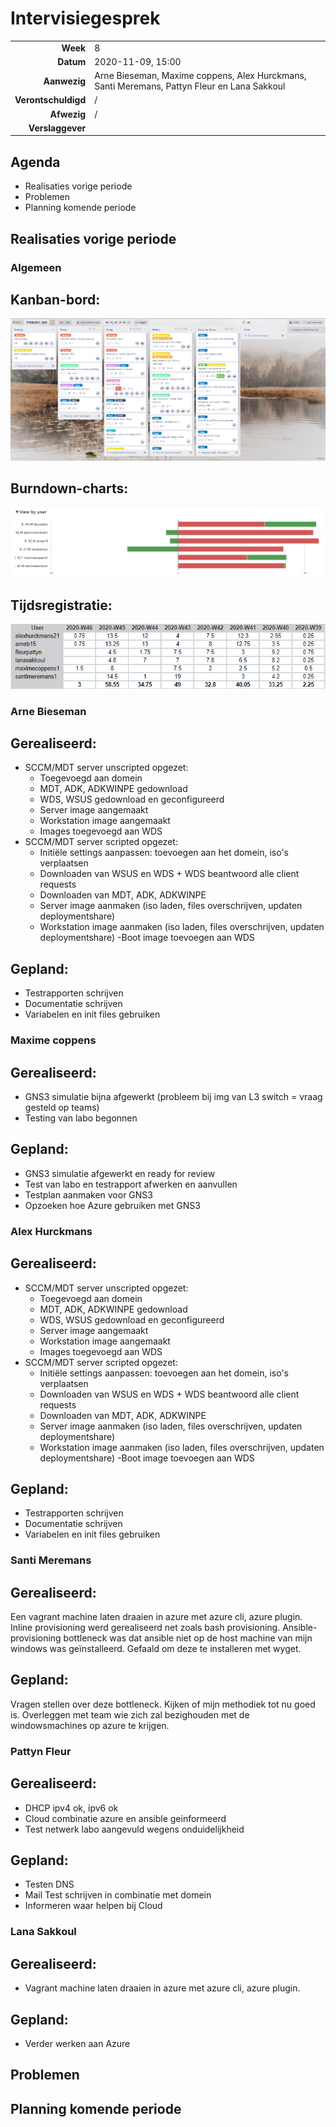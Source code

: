 # Intervisiegesprek

|                     |                   |
|--------------------:|:------------------|
|            **Week** | 8                 |
|           **Datum** | 2020-11-09, 15:00 |
|        **Aanwezig** | Arne Bieseman, Maxime coppens, Alex Hurckmans, Santi Meremans, Pattyn Fleur en Lana Sakkoul|
| **Verontschuldigd** | / |
|         **Afwezig** | / |
|    **Verslaggever** |                   |

## Agenda

- Realisaties vorige periode
- Problemen
- Planning komende periode

## Realisaties vorige periode



### Algemeen

## Kanban-bord:
![Kanban](Fotos/Kanban_W8.png)


## Burndown-charts:
![Burndown_Algemeen](Fotos/Burndown_Algemeen_W8.PNG)


## Tijdsregistratie:
![Tijdsregistratie](Fotos/Tijdsregistratie_W8.png)

### Arne Bieseman

## Gerealiseerd:
- SCCM/MDT server unscripted opgezet:
  - Toegevoegd aan domein
  - MDT, ADK, ADKWINPE gedownload
  - WDS, WSUS gedownload en geconfigureerd
  - Server image aangemaakt
  - Workstation image aangemaakt
  - Images toegevoegd aan WDS
- SCCM/MDT server scripted opgezet:
  - Initiële settings aanpassen: toevoegen aan het domein, iso's verplaatsen
  - Downloaden van WSUS en WDS + WDS beantwoord alle client requests
  - Downloaden van MDT, ADK, ADKWINPE
  - Server image aanmaken (iso laden, files overschrijven, updaten deploymentshare)
  - Workstation image aanmaken (iso laden, files overschrijven, updaten deploymentshare)
  -Boot image toevoegen aan WDS

## Gepland:
- Testrapporten schrijven
- Documentatie schrijven
- Variabelen en init files gebruiken

### Maxime coppens

## Gerealiseerd:
- GNS3 simulatie bijna afgewerkt (probleem bij img van L3 switch = vraag gesteld op teams)
- Testing van labo begonnen

## Gepland:
- GNS3 simulatie afgewerkt en ready for review 
- Test van labo en testrapport afwerken en aanvullen
- Testplan aanmaken voor GNS3
- Opzoeken hoe Azure gebruiken met GNS3

### Alex Hurckmans

## Gerealiseerd:
- SCCM/MDT server unscripted opgezet:
  - Toegevoegd aan domein
  - MDT, ADK, ADKWINPE gedownload
  - WDS, WSUS gedownload en geconfigureerd
  - Server image aangemaakt
  - Workstation image aangemaakt
  - Images toegevoegd aan WDS
- SCCM/MDT server scripted opgezet:
  - Initiële settings aanpassen: toevoegen aan het domein, iso's verplaatsen
  - Downloaden van WSUS en WDS + WDS beantwoord alle client requests
  - Downloaden van MDT, ADK, ADKWINPE
  - Server image aanmaken (iso laden, files overschrijven, updaten deploymentshare)
  - Workstation image aanmaken (iso laden, files overschrijven, updaten deploymentshare)
  -Boot image toevoegen aan WDS

## Gepland:
- Testrapporten schrijven
- Documentatie schrijven
- Variabelen en init files gebruiken

### Santi Meremans

## Gerealiseerd:
Een vagrant machine laten draaien in azure met azure cli, azure plugin. Inline provisioning werd gerealiseerd net zoals bash provisioning. Ansible-provisioning bottleneck was dat ansible niet op de host machine van mijn windows was geïnstalleerd. Gefaald om deze te installeren met wyget.
## Gepland:
Vragen stellen over deze bottleneck. Kijken of mijn methodiek tot nu goed is. Overleggen met team wie zich zal bezighouden met de windowsmachines op azure te krijgen.
### Pattyn Fleur

## Gerealiseerd:
- DHCP ipv4 ok, ipv6 ok
- Cloud combinatie azure en ansible geinformeerd
- Test netwerk labo aangevuld wegens onduidelijkheid

## Gepland:
- Testen DNS
- Mail Test schrijven in combinatie met domein
- Informeren waar helpen bij Cloud

### Lana Sakkoul

## Gerealiseerd:
- Vagrant machine laten draaien in azure met azure cli, azure plugin.
## Gepland:
- Verder werken aan Azure

## Problemen

## Planning komende periode
